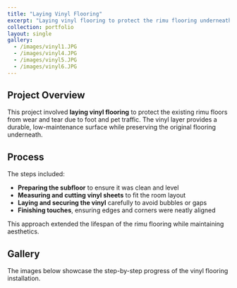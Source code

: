 ```yaml
---
title: "Laying Vinyl Flooring"
excerpt: "Laying vinyl flooring to protect the rimu flooring underneath."
collection: portfolio
layout: single
gallery:
  - /images/vinyl1.JPG
  - /images/vinyl4.JPG
  - /images/vinyl5.JPG
  - /images/vinyl6.JPG
---
```


## Project Overview

This project involved **laying vinyl flooring** to protect the existing rimu floors from wear and tear due to foot and pet traffic. The vinyl layer provides a durable, low-maintenance surface while preserving the original flooring underneath.

## Process

The steps included:

- **Preparing the subfloor** to ensure it was clean and level  
- **Measuring and cutting vinyl sheets** to fit the room layout  
- **Laying and securing the vinyl** carefully to avoid bubbles or gaps  
- **Finishing touches**, ensuring edges and corners were neatly aligned  

This approach extended the lifespan of the rimu flooring while maintaining aesthetics.

## Gallery

The images below showcase the step-by-step progress of the vinyl flooring installation.
